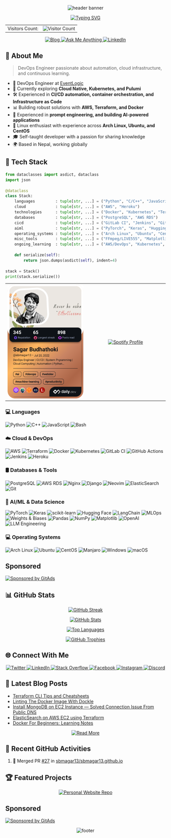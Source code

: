 <!-- Header Banner -->
<p align="center">
  <img src="https://capsule-render.vercel.app/api?type=egg&color=timeGradient&height=200&section=header&text=Sagar%20Budhathoki&fontSize=50&fontAlignY=50&animation=twinkling&fontColor=ffffff" alt="header banner" />
</p>

<!-- Dynamic Typing SVG -->
<p align="center">
  <a href="https://git.io/typing-svg">
    <img src="https://readme-typing-svg.demolab.com/?font=Press+Start+2P&size=14&duration=2000&pause=1500&color=2299F7&center=true&vCenter=true&random=true&width=500&lines=Self-taught+DevOps%2FSysOps;Software+Developer;AI%2FML+Enthusiast;Cloud+Native+Explorer;Infrastructure+as+Code+Specialist" alt="Typing SVG" />
  </a>
</p>

<div align="center">
  <table align="center">
    <tr>
      <td align="right">Visitors Count:</td>
      <td align="left"><img src="https://profile-counter.glitch.me/sbmagar13/count.svg" alt="Visitor Count" /></td>
    </tr>
  </table>
</div>

<!-- Quick Links -->
<p align="center">
  <a href="https://blog.budhathokisagar.com.np">
    <img src="https://img.shields.io/badge/Blog-Visit%20My%20Blog-blue?style=for-the-badge&logo=hashnode" alt="Blog" />
  </a>
  <a href="https://github.com/sbmagar13/sbmagar13/issues">
    <img src="https://img.shields.io/badge/Ask%20Me-Anything-1abc9c?style=for-the-badge&logo=github" alt="Ask Me Anything" />
  </a>
  <a href="https://linkedin.com/in/sbmagar13">
    <img src="https://img.shields.io/badge/LinkedIn-Connect-0077B5?style=for-the-badge&logo=linkedin" alt="LinkedIn" />
  </a>
</p>

## 🚀 About Me

> DevOps Engineer passionate about automation, cloud infrastructure, and continuous learning.

- 💼 DevOps Engineer at [EventLogic](http://eventlogic.se/)
- 🌱 Currently exploring **Cloud Native, Kubernetes, and Pulumi**
- 🛠️ Experienced in **CI/CD automation, container orchestration, and Infrastructure as Code**
- 📊 Building robust solutions with **AWS, Terraform, and Docker**
- 🤖 Experienced in **prompt engineering, and building AI-powered applications**
- 🐧 Linux enthusiast with experience across **Arch Linux, Ubuntu, and CentOS**
- 🎓 Self-taught developer with a passion for sharing knowledge
- 🌍 Based in Nepal, working globally

<!-- GitAds-Verify: JKBX57PM4P6M9WKLZ2IH5ZMHSO5RZ14O -->

## 🔧 Tech Stack

```python
from dataclasses import asdict, dataclass
import json

@dataclass
class Stack:
    languages         : tuple[str, ...] = ("Python", "C/C++", "JavaScript")
    cloud             : tuple[str, ...] = ("AWS", "Heroku")
    technologies      : tuple[str, ...] = ("Docker", "Kubernetes", "Terraform", "AWS CDK (Python)")
    databases         : tuple[str, ...] = ("PostgreSQL", "AWS RDS")
    cicd              : tuple[str, ...] = ("GitLab CI", "Jenkins", "GitHub Actions", "AWS CodePipeline")
    aiml              : tuple[str, ...] = ("PyTorch", "Keras", "Hugging Face", "LangChain", "MLOps", "OpenAI", "LLM Engineering")
    operating_systems : tuple[str, ...] = ("Arch Linux", "Ubuntu", "CentOS", "Manjaro", "Windows", "macOS")
    misc_tools        : tuple[str, ...] = ("FFmpeg/LIVE555", "Matplotlib", "BeautifulSoup", "Socket.IO", "Selenium", "Scrapy")
    ongoing_learning  : tuple[str, ...] = ("AWS/DevOps", "Kubernetes", "OpenShift Dev Sandbox", "Pulumi", "Cloud Native", "Go Language")

    def serialize(self):
        return json.dumps(asdict(self), indent=4)

stack = Stack()
print(stack.serialize())
```

<div align="center">
  <table>
    <tr>
      <td align="center" width="50%">
        <img width="300" src="https://github.com/sbmagar13/sbmagar13/blob/main/devcard.png" alt="Dev Card" />
      </td>
      <td align="center" width="50%">
        <a href="https://spotify-github-profile.kittinanx.com/api/view.svg?uid=qzb6mxppi1qt8o50cgkrbyw4v&redirect=true">
          <img src="https://spotify-github-profile.kittinanx.com/api/view.svg?uid=qzb6mxppi1qt8o50cgkrbyw4v&cover_image=true&theme=default&show_offline=true&background_color=121212&interchange=true&bar_color_cover=true" width="300" alt="Spotify Profile"/>
        </a>
      </td>
    </tr>
  </table>
</div>

### 💻 Languages
<p>
  <img src="https://img.shields.io/badge/Python-3776AB?style=for-the-badge&logo=python&logoColor=white" alt="Python" />
  <img src="https://img.shields.io/badge/C%2B%2B-00599C?style=for-the-badge&logo=c%2B%2B&logoColor=white" alt="C++" />
  <img src="https://img.shields.io/badge/JavaScript-F7DF1E?style=for-the-badge&logo=javascript&logoColor=black" alt="JavaScript" />
  <img src="https://img.shields.io/badge/Bash-4EAA25?style=for-the-badge&logo=gnu-bash&logoColor=white" alt="Bash" />
</p>

### ☁️ Cloud & DevOps
<p>
  <img src="https://img.shields.io/badge/AWS-%23FF9900.svg?style=for-the-badge&logo=amazon-aws&logoColor=white" alt="AWS" />
  <img src="https://img.shields.io/badge/terraform-%235835CC.svg?style=for-the-badge&logo=terraform&logoColor=white" alt="Terraform" />
  <img src="https://img.shields.io/badge/docker-%230db7ed.svg?style=for-the-badge&logo=docker&logoColor=white" alt="Docker" />
  <img src="https://img.shields.io/badge/kubernetes-%23326ce5.svg?style=for-the-badge&logo=kubernetes&logoColor=white" alt="Kubernetes" />
  <img src="https://img.shields.io/badge/gitlab%20ci-%23181717.svg?style=for-the-badge&logo=gitlab&logoColor=white" alt="GitLab CI" />
  <img src="https://img.shields.io/badge/github%20actions-%232671E5.svg?style=for-the-badge&logo=githubactions&logoColor=white" alt="GitHub Actions" />
  <img src="https://img.shields.io/badge/jenkins-%232C5263.svg?style=for-the-badge&logo=jenkins&logoColor=white" alt="Jenkins" />
  <img src="https://img.shields.io/badge/Heroku-430098?style=for-the-badge&logo=heroku&logoColor=white" alt="Heroku" />
</p>

### 🛢 Databases & Tools
<p>
  <img src="https://img.shields.io/badge/postgres-%23316192.svg?style=for-the-badge&logo=postgresql&logoColor=white" alt="PostgreSQL" />
  <img src="https://img.shields.io/badge/Amazon%20RDS-527FFF?style=for-the-badge&logo=amazon-rds&logoColor=white" alt="AWS RDS" />
  <img src="https://img.shields.io/badge/nginx-%23009639.svg?style=for-the-badge&logo=nginx&logoColor=white" alt="Nginx" />
  <img src="https://img.shields.io/badge/django-%23092E20.svg?style=for-the-badge&logo=django&logoColor=white" alt="Django" />
  <img src="https://img.shields.io/badge/NeoVim-%2357A143.svg?&style=for-the-badge&logo=neovim&logoColor=white" alt="Neovim" />
  <img src="https://img.shields.io/badge/-ElasticSearch-005571?style=for-the-badge&logo=elasticsearch" alt="ElasticSearch" />
  <img src="https://img.shields.io/badge/git-%23F05033.svg?style=for-the-badge&logo=git&logoColor=white" alt="Git" />
</p>

### 🧠 AI/ML & Data Science
<p>
  <img src="https://img.shields.io/badge/PyTorch-%23EE4C2C.svg?style=for-the-badge&logo=PyTorch&logoColor=white" alt="PyTorch" />
  <img src="https://img.shields.io/badge/Keras-%23D00000.svg?style=for-the-badge&logo=Keras&logoColor=white" alt="Keras" />
  <img src="https://img.shields.io/badge/scikit--learn-%23F7931E.svg?style=for-the-badge&logo=scikit-learn&logoColor=white" alt="scikit-learn" />
  <img src="https://img.shields.io/badge/Hugging%20Face-%23FFD21E.svg?style=for-the-badge" alt="Hugging Face" />
  <img src="https://img.shields.io/badge/LangChain-%2300A3E0.svg?style=for-the-badge" alt="LangChain" />
  <img src="https://img.shields.io/badge/MLOps-%23025E8C.svg?style=for-the-badge" alt="MLOps" />
  <img src="https://img.shields.io/badge/Weights%20%26%20Biases-%23FFBE00.svg?style=for-the-badge&logo=weightsandbiases&logoColor=black" alt="Weights & Biases" />
  <img src="https://img.shields.io/badge/Pandas-%23150458.svg?style=for-the-badge&logo=pandas&logoColor=white" alt="Pandas" />
  <img src="https://img.shields.io/badge/NumPy-%23013243.svg?style=for-the-badge&logo=numpy&logoColor=white" alt="NumPy" />
  <img src="https://img.shields.io/badge/Matplotlib-%23F37626.svg?style=for-the-badge" alt="Matplotlib" />
  <img src="https://img.shields.io/badge/OpenAI-%23412991.svg?style=for-the-badge&logo=openai&logoColor=white" alt="OpenAI" />
  <img src="https://img.shields.io/badge/LLM%20Engineering-%23FF6F61.svg?style=for-the-badge" alt="LLM Engineering" />
</p>

### 💻 Operating Systems
<p>
  <img src="https://img.shields.io/badge/Arch%20Linux-1793D1?style=for-the-badge&logo=arch-linux&logoColor=white" alt="Arch Linux" />
  <img src="https://img.shields.io/badge/Ubuntu-E95420?style=for-the-badge&logo=ubuntu&logoColor=white" alt="Ubuntu" />
  <img src="https://img.shields.io/badge/CentOS-262577?style=for-the-badge&logo=CentOS&logoColor=white" alt="CentOS" />
  <img src="https://img.shields.io/badge/Manjaro-35BF5C?style=for-the-badge&logo=Manjaro&logoColor=white" alt="Manjaro" />
  <img src="https://img.shields.io/badge/Windows-0078D6?style=for-the-badge&logo=windows&logoColor=white" alt="Windows" />
  <img src="https://img.shields.io/badge/mac%20os-000000?style=for-the-badge&logo=macos&logoColor=F0F0F0" alt="macOS" />
</p>

## Sponsored
[![Sponsored by GitAds](https://gitads.dev/v1/ad-serve?source=sbmagar13/sbmagar13@github)](https://gitads.dev/v1/ad-track?source=sbmagar13/sbmagar13@github)



## 📊 GitHub Stats

<p align="center">
  <a href="https://git.io/streak-stats">
    <img src="https://github-readme-streak-stats.herokuapp.com/?user=sbmagar13&theme=tokyonight&hide_border=true" alt="GitHub Streak" />
  </a>
</p>

<p align="center">
  <a href="https://github.com/anuraghazra/github-readme-stats">
    <img src="https://github-readme-stats.vercel.app/api?username=sbmagar13&show_icons=true&theme=tokyonight&hide_border=true&count_private=true" alt="GitHub Stats" />
  </a>
</p>

<p align="center">
  <a href="https://github.com/anuraghazra/github-readme-stats">
    <img src="https://github-readme-stats.vercel.app/api/top-langs/?username=sbmagar13&layout=compact&theme=tokyonight&hide_border=true" alt="Top Languages" />
  </a>
</p>

<p align="center">
  <a href="https://github.com/ryo-ma/github-profile-trophy">
    <img src="https://github-profile-trophy.vercel.app/?username=sbmagar13&theme=nord&column=7&no-frame=true" alt="GitHub Trophies" />
  </a>
</p>

## 🌐 Connect With Me

<p align="center">
  <a href="https://twitter.com/s_agarm_agar" target="_blank">
    <img src="https://img.shields.io/badge/Twitter-%231DA1F2.svg?style=for-the-badge&logo=Twitter&logoColor=white" alt="Twitter" />
  </a>
  <a href="https://linkedin.com/in/sbmagar13" target="_blank">
    <img src="https://img.shields.io/badge/LinkedIn-%230077B5.svg?style=for-the-badge&logo=linkedin&logoColor=white" alt="LinkedIn" />
  </a>
  <a href="https://stackoverflow.com/users/10819100" target="_blank">
    <img src="https://img.shields.io/badge/-Stackoverflow-FE7A16?style=for-the-badge&logo=stack-overflow&logoColor=white" alt="Stack Overflow" />
  </a>
  <a href="https://facebook.com/sbmagar13" target="_blank">
    <img src="https://img.shields.io/badge/Facebook-%231877F2.svg?style=for-the-badge&logo=Facebook&logoColor=white" alt="Facebook" />
  </a>
  <a href="https://instagram.com/sbmagar13" target="_blank">
    <img src="https://img.shields.io/badge/Instagram-%23E4405F.svg?style=for-the-badge&logo=Instagram&logoColor=white" alt="Instagram" />
  </a>
  <a href="https://discord.com/users/sbmagar13" target="_blank">
    <img src="https://img.shields.io/badge/Discord-%235865F2.svg?style=for-the-badge&logo=discord&logoColor=white" alt="Discord" />
  </a>
</p>

## 📝 Latest Blog Posts

<!-- BLOG-POST-LIST:START -->
- [Terraform CLI Tips and Cheatsheets](https://blog.budhathokisagar.com.np/terraform-cli-tips-and-cheatsheets)
- [Linting The Docker Image With Dockle](https://blog.budhathokisagar.com.np/linting-the-docker-image-with-dockle)
- [Install MongoDB on EC2 Instance — Solved Connection Issue From Public DNS](https://blog.budhathokisagar.com.np/install-mongodb-on-ec2-instance-solved-connection-issue-from-public-dns)
- [ElasticSearch on AWS EC2 using Terraform](https://blog.budhathokisagar.com.np/elasticsearch-on-aws-ec2-using-terraform)
- [Docker For Beginners: Learning Notes](https://blog.budhathokisagar.com.np/docker-for-beginners-cheatsheet)
<!-- BLOG-POST-LIST:END -->

<p align="center">
  <a href="https://blog.budhathokisagar.com.np">
    <img src="https://img.shields.io/badge/Read%20More-Visit%20My%20Blog-blue?style=for-the-badge&logo=hashnode" alt="Read More" />
  </a>
</p>

## 🔄 Recent GitHub Activities

<!--START_SECTION:activity-->
1. 🎉 Merged PR [#27](https://github.com/sbmagar13/sbmagar13.github.io/pull/27) in [sbmagar13/sbmagar13.github.io](https://github.com/sbmagar13/sbmagar13.github.io)
<!--END_SECTION:activity-->

## 🏆 Featured Projects

<p align="center">
  <a href="https://github.com/sbmagar13/sbmagar13.github.io">
    <img src="https://github-readme-stats.vercel.app/api/pin/?username=sbmagar13&repo=sbmagar13.github.io&theme=tokyonight&hide_border=true" alt="Personal Website Repo" />
  </a>
  <!-- Add more featured projects as needed -->
</p>

## Sponsored
[![Sponsored by GitAds](https://gitads.dev/v1/ad-serve?source=sbmagar13/sbmagar13@github)](https://gitads.dev/v1/ad-track?source=sbmagar13/sbmagar13@github)

<!-- Footer -->
<p align="center">
  <img src="https://capsule-render.vercel.app/api?type=waving&color=gradient&height=100&section=footer" alt="footer" />
</p>
